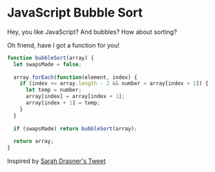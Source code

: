 # JavaScript Bubble Sort
Hey, you like JavaScript? And bubbles? How about sorting?

Oh friend, have I got a function for you!

```javascript
function bubbleSort(array) {
  let swapsMade = false;
  
  array.forEach(function(element, index) {
    if (index <= array.length - 2 && number > array[index + 1]) {
      let temp = number;
      array[index] = array[index + 1];
      array[index + 1] = temp;
    }
  }
  
  if (swapsMade) return bubbleSort(array);
  
  return array;
}
```

Inspired by [Sarah Drasner's Tweet](https://twitter.com/sarah_edo/status/1037774093875965952)
